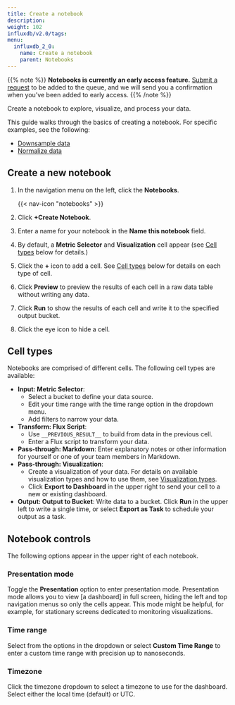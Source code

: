 ```yaml
---
title: Create a notebook
description:
weight: 102
influxdb/v2.0/tags:
menu:
  influxdb_2_0:
    name: Create a notebook
    parent: Notebooks
---
```

{{% note %}}
**Notebooks is currently an early access feature.**
[Submit a request](https://w2.influxdata.com/notebooks-early-access/ ) to be added to the queue, and we will send you a confirmation when you’ve been added to early access.
{{% /note %}}

Create a notebook to explore, visualize, and process your data.

This guide walks through the basics of creating a notebook. For specific examples, see the following:
  - [Downsample data](/influxdb/cloud/notebooks/downsample/)
  - [Normalize data](/influxdb/cloud/notebooks/normalize/)

## Create a new notebook
1. In the navigation menu on the left, click the **Notebooks**.

    {{< nav-icon "notebooks" >}}
2. Click **+Create Notebook**.
3. Enter a name for your notebook in the **Name this notebook** field.
4. By default, a **Metric Selector** and **Visualization** cell appear (see [Cell types](#cell-types) below for details.)
5. Click the **+** icon to add a cell. See [Cell types](#cell-types) below for details on each type of cell.
6. Click **Preview** to preview the results of each cell in a raw data table without writing any data.
7. Click **Run** to show the results of each cell and write it to the specified output bucket.
7. Click the eye icon to hide a cell.

## Cell types
Notebooks are comprised of different cells. The following cell types are available:
- **Input: Metric Selector**:
  - Select a bucket to define your data source.
  - Edit your time range with the time range option in the dropdown menu.
  - Add filters to narrow your data.
- **Transform: Flux Script**:
  - Use `__PREVIOUS_RESULT__` to build from data in the previous cell.
  - Enter a Flux script to transform your data.
- **Pass-through: Markdown**: Enter explanatory notes or other information for yourself or one of your team members in Markdown.
- **Pass-through: Visualization**:
  - Create a visualization of your data. For details on available visualization types and how to use them, see [Visualization types](/influxdb/cloud/visualize-data/visualization-types/).
  - Click **Export to Dashboard** in the upper right to send your cell to a new or existing dashboard.
- **Output: Output to Bucket**: Write data to a bucket. Click **Run** in the upper left to write a single time, or select **Export as Task** to schedule your output as a task.

## Notebook controls
The following options appear in the upper right of each notebook.

### Presentation mode
Toggle the **Presentation** option to enter presentation mode. Presentation mode allows you to view [a dashboard] in full screen, hiding the left and top navigation menus so only the cells appear. This mode might be helpful, for example, for stationary screens dedicated to monitoring visualizations.

### Time range
Select from the options in the dropdown or select **Custom Time Range** to enter a custom time range with precision up to nanoseconds.

### Timezone
Click the timezone dropdown to select a timezone to use for the dashboard. Select either the local time (default) or UTC.
